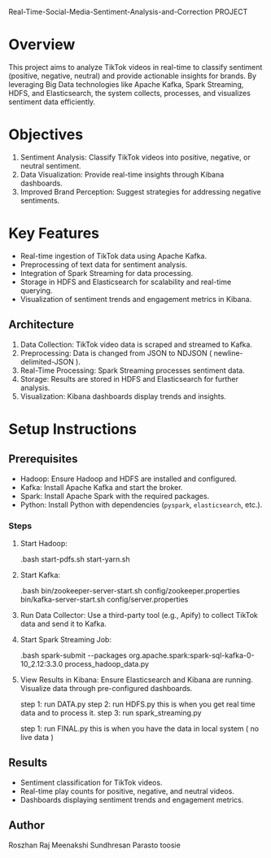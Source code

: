 Real-Time-Social-Media-Sentiment-Analysis-and-Correction
PROJECT 

# Overview

This project aims to analyze TikTok videos in real-time to classify sentiment (positive, negative, neutral) and provide actionable insights for brands. By leveraging Big Data technologies like Apache Kafka, Spark Streaming, HDFS, and Elasticsearch, the system collects, processes, and visualizes sentiment data efficiently.

# Objectives

1. Sentiment Analysis: Classify TikTok videos into positive, negative, or neutral sentiment.
2. Data Visualization: Provide real-time insights through Kibana dashboards.
3. Improved Brand Perception: Suggest strategies for addressing negative sentiments.

# Key Features

- Real-time ingestion of TikTok data using Apache Kafka.
- Preprocessing of text data for sentiment analysis.
- Integration of Spark Streaming for data processing.
- Storage in HDFS and Elasticsearch for scalability and real-time querying.
- Visualization of sentiment trends and engagement metrics in Kibana.

## Architecture

1. Data Collection: TikTok video data is scraped and streamed to Kafka.
2. Preprocessing: Data is changed from JSON to NDJSON ( newline-delimited-JSON ).
3. Real-Time Processing: Spark Streaming processes sentiment data.
4. Storage: Results are stored in HDFS and Elasticsearch for further analysis.
5. Visualization: Kibana dashboards display trends and insights.

# Setup Instructions

## Prerequisites

- Hadoop: Ensure Hadoop and HDFS are installed and configured.
- Kafka: Install Apache Kafka and start the broker.
- Spark: Install Apache Spark with the required packages.
- Python: Install Python with dependencies (`pyspark`, `elasticsearch`, etc.).

### Steps

1. Start Hadoop:

   .bash
   start-pdfs.sh
   start-yarn.sh
  

2. Start Kafka:

   .bash
   bin/zookeeper-server-start.sh config/zookeeper.properties
   bin/kafka-server-start.sh config/server.properties
   

3. Run Data Collector:
   Use a third-party tool (e.g., Apify) to collect TikTok data and send it to Kafka.

4. Start Spark Streaming Job:

   .bash
   spark-submit --packages org.apache.spark:spark-sql-kafka-0-10_2.12:3.3.0 process_hadoop_data.py
   

5. View Results in Kibana:
   Ensure Elasticsearch and Kibana are running. Visualize data through pre-configured dashboards.


   step 1: run DATA.py
   step 2: run HDFS.py                  this is when you get real time data and to process it.
   step 3: run spark_streaming.py

   step 1: run FINAL.py                  this is when you have the data in local system ( no live data )

## Results

- Sentiment classification for TikTok videos.
- Real-time play counts for positive, negative, and neutral videos.
- Dashboards displaying sentiment trends and engagement metrics.


## Author

Roszhan Raj Meenakshi Sundhresan
Parasto toosie

